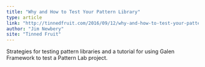 ```yaml
---
title: "Why and How to Test Your Pattern Library"
type: article
link: "http://tinnedfruit.com/2016/09/12/why-and-how-to-test-your-pattern-library.html"
author: "Jim Newbery"
site: "Tinned Fruit"
---
```


Strategies for testing pattern libraries and a tutorial for using Galen Framework to test a Pattern Lab project.
